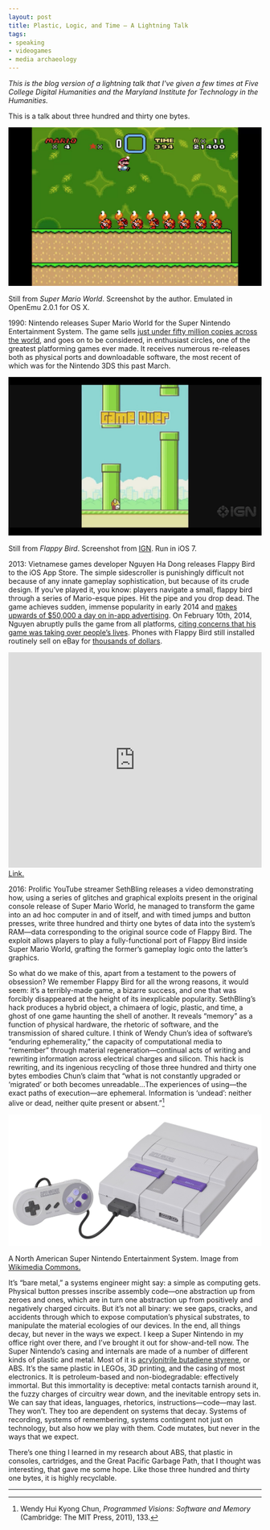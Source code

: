 ```yaml
---
layout: post
title: Plastic, Logic, and Time — A Lightning Talk
tags: 
- speaking
- videogames
- media archaeology
---
```


*This is the blog version of a lightning talk that I've given a few times at Five College Digital Humanities and the Maryland Institute for Technology in the Humanities.*

This is a talk about three hundred and thirty one bytes.

![showcase-smw](/assets/img/showcase-smw.jpg)
<div class="caption">Still from <em>Super Mario World</em>. Screenshot by the author. Emulated in OpenEmu 2.0.1 for OS X.</div>

1990: Nintendo releases Super Mario World for the Super Nintendo Entertainment System. The game sells [just under fifty million copies across the world](http://www.webcitation.org/5nXieXX2B), and goes on to be considered, in enthusiast circles, one of the greatest platforming games ever made. It receives numerous re-releases both as physical ports and downloadable software, the most recent of which was for the Nintendo 3DS this past March. 

![showcase-flappy](/assets/img/showcase-flappy.jpg)
<div class="caption">Still from <em>Flappy Bird</em>. Screenshot from <a href="https://www.youtube.com/watch?v=fQoJZuBwrkU" target="_blank">IGN</a>. Run in iOS 7.</div>

2013: Vietnamese games developer Nguyen Ha Dong releases Flappy Bird to the iOS App Store. The simple sidescroller is punishingly difficult not because of any innate gameplay sophistication, but because of its crude design. If you’ve played it, you know: players navigate a small, flappy bird through a series of Mario-esque pipes. Hit the pipe and you drop dead. The game achieves sudden, immense popularity in early 2014 and [makes upwards of $50,000 a day on in-app advertising](http://www.theverge.com/2014/2/5/5383708/flappy-bird-revenue-50-k-per-day-dong-nguyen-interview). On February 10th, 2014, Nguyen abruptly pulls the game from all platforms, [citing concerns that his game was taking over people’s lives](http://www.rollingstone.com/culture/news/the-flight-of-the-birdman-flappy-bird-creator-dong-nguyen-speaks-out-20140311). Phones with Flappy Bird still installed routinely sell on eBay for [thousands of dollars](https://www.theguardian.com/technology/2014/feb/10/phones-flappy-bird-ebay-app-store). 

<iframe width="100%" height="428" src="https://www.youtube.com/embed/hB6eY73sLV0" frameborder="0" allowfullscreen></iframe>
<div class="caption"><a href="https://www.youtube.com/watch?v=hB6eY73sLV0" target="_blank">Link.</a></div>

2016: Prolific YouTube streamer SethBling releases a video demonstrating how, using a series of glitches and graphical exploits present in the original console release of Super Mario World, he managed to transform the game into an ad hoc computer in and of itself, and with timed jumps and button presses, write three hundred and thirty one bytes of data into the system’s RAM—data corresponding to the original source code of Flappy Bird. The exploit allows players to play a fully-functional port of Flappy Bird inside Super Mario World, grafting the former’s gameplay logic onto the latter’s graphics. 

So what do we make of this, apart from a testament to the powers of obsession? We remember Flappy Bird for all the wrong reasons, it would seem: it’s a terribly-made game, a bizarre success, and one that was forcibly disappeared at the height of its inexplicable popularity. SethBling’s hack produces a hybrid object, a chimaera of logic, plastic, and time, a ghost of one game haunting the shell of another. It reveals “memory” as a function of physical hardware, the rhetoric of software, and the transmission of shared culture. I think of Wendy Chun’s idea of software’s “enduring ephemerality,” the capacity of computational media to “remember” through material regeneration—continual acts of writing and rewriting information across electrical charges and silicon. This hack is rewriting, and its ingenious recycling of those three hundred and thirty one bytes embodies Chun’s claim that “what is not constantly upgraded or ‘migrated’ or both becomes unreadable…The experiences of using—the exact paths of execution—are ephemeral. Information is ‘undead’: neither alive or dead, neither quite present or absent.”[^1]

[^1]: Wendy Hui Kyong Chun, *Programmed Visions: Software and Memory* (Cambridge: The MIT Press, 2011), 133. 

![showcase-snes](/assets/img/showcase-snes.jpg)
<div class="caption">A North American Super Nintendo Entertainment System. Image from <a href="https://en.wikipedia.org/wiki/Super_Nintendo_Entertainment_System#/media/File:SNES-Mod1-Console-Set.jpg" target="_blank">Wikimedia Commons.</a></div>

It’s “bare metal,” a systems engineer might say: a simple as computing gets. Physical button presses inscribe assembly code—one abstraction up from zeroes and ones, which are in turn one abstraction up from positively and negatively charged circuits. But it’s not all binary: we see gaps, cracks, and accidents through which to expose computation’s physical substrates, to manipulate the material ecologies of our devices. In the end, all things decay, but never in the ways we expect. I keep a Super Nintendo in my office right over there, and I’ve brought it out for show-and-tell now. The Super Nintendo’s casing and internals are made of a number of different kinds of plastic and metal. Most of it is [acrylonitrile butadiene styrene](http://www.plasticseurope.org/what-is-plastic/types-of-plastics-11148/engineering-plastics/abs.aspx), or ABS. It’s the same plastic in LEGOs, 3D printing, and the casing of most electronics. It is petroleum-based and non-biodegradable: effectively immortal. But this immortality is deceptive: metal contacts tarnish around it, the fuzzy charges of circuitry wear down, and the inevitable entropy sets in. We can say that ideas, languages, rhetorics, instructions—code—may last. They won’t. They too are dependent on systems that decay. Systems of recording, systems of remembering, systems contingent not just on technology, but also how we play with them. Code mutates, but never in the ways that we expect.

There’s one thing I learned in my research about ABS, that plastic in consoles, cartridges, and the Great Pacific Garbage Path, that I thought was interesting, that gave me some hope. Like those three hundred and thirty one bytes, it is highly recyclable.

----------------
